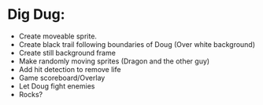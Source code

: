 # Dig Dug:

  * Create moveable sprite.
  * Create black trail following boundaries of Doug (Over white background)
  * Create still background frame
  * Make randomly moving sprites (Dragon and the other guy)
  * Add hit detection to remove life
  * Game scoreboard/Overlay
  * Let Doug fight enemies
  * Rocks?
